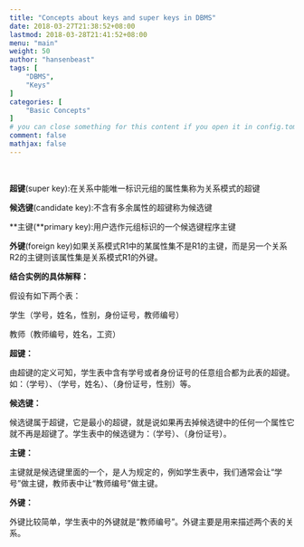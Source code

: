 ```yaml
---
title: "Concepts about keys and super keys in DBMS"
date: 2018-03-27T21:38:52+08:00
lastmod: 2018-03-28T21:41:52+08:00
menu: "main"
weight: 50
author: "hansenbeast"
tags: [
    "DBMS",
    "Keys"
]
categories: [
    "Basic Concepts"
]
# you can close something for this content if you open it in config.toml.
comment: false
mathjax: false
---
```


​	

**超键**(super key):在关系中能唯一标识元组的属性集称为关系模式的超键

**候选键**(candidate key):不含有多余属性的超键称为候选键

**主键(**primary key):用户选作元组标识的一个候选键程序主键

**外键**(foreign key)如果关系模式R1中的某属性集不是R1的主键，而是另一个关系R2的主键则该属性集是关系模式R1的外键。



**结合实例的具体解释：**

假设有如下两个表：

学生（学号，姓名，性别，身份证号，教师编号）

教师（教师编号，姓名，工资）

**超键：**

由超键的定义可知，学生表中含有学号或者身份证号的任意组合都为此表的超键。如：（学号）、（学号，姓名）、（身份证号，性别）等。

**候选键：**

候选键属于超键，它是最小的超键，就是说如果再去掉候选键中的任何一个属性它就不再是超键了。学生表中的候选键为：（学号）、（身份证号）。

**主键：**

主键就是候选键里面的一个，是人为规定的，例如学生表中，我们通常会让“学号”做主键，教师表中让“教师编号”做主键。

**外键：**

外键比较简单，学生表中的外键就是“教师编号”。外键主要是用来描述两个表的关系。

